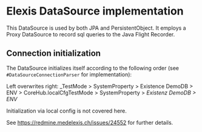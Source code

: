 
# Elexis DataSource implementation

This DataSource is used by both JPA and PersistentObject. It employs a Proxy DataSource to record 
sql queries to the Java Flight Recorder.


## Connection initialization

The DataSource initializes itself according to the following order (see `#DataSourceConnectionParser`  for implementation):

Left overwrites right: _TestMode > SystemProperty > Existence DemoDB > ENV > CoreHub.localCfgTestMode > SystemProperty > _Existenz DemoDB > ENV_ 

Initialization via local config is not covered here.

See https://redmine.medelexis.ch/issues/24552 for further details.